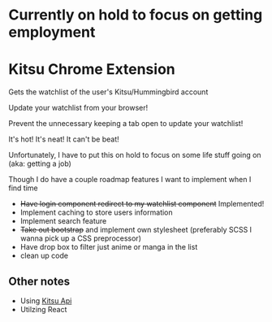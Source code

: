 # Currently on hold to focus on getting employment

# Kitsu Chrome Extension

Gets the watchlist of the user's Kitsu/Hummingbird account

Update your watchlist from your browser!

Prevent the unnecessary keeping a tab open to update your watchlist!

It's hot!  It's neat!  It can't be beat!

Unfortunately, I have to put this on hold to focus on some life stuff going on (aka: getting a job)

Though I do have a couple roadmap features I want to implement when I find time

* ~~Have login component redirect to my watchlist component~~ Implemented!
* Implement caching to store users information
* Implement search feature
* ~~Take out bootstrap~~ and implement own stylesheet (preferably SCSS I wanna pick up a CSS preprocessor)
* Have drop box to filter just anime or manga in the list
* clean up code

## Other notes
* Using [Kitsu Api](https://kitsu.docs.apiary.io/)
* Utilzing React
